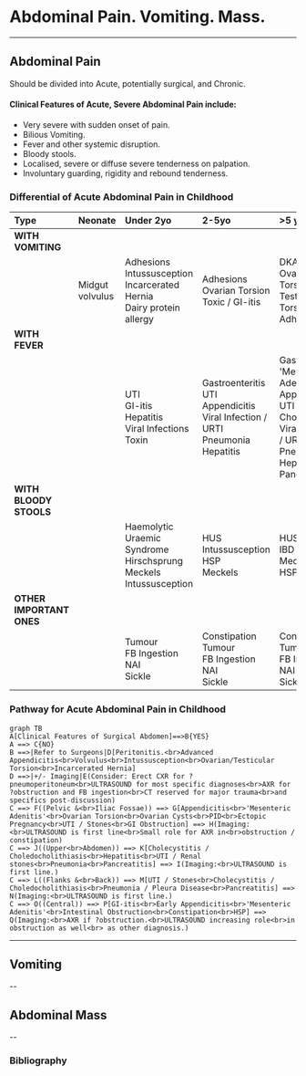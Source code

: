 # Abdominal Pain. Vomiting. Mass. 

--- 

## Abdominal Pain 

Should be divided into Acute, potentially surgical, and Chronic. 

#### Clinical Features of Acute, Severe Abdominal Pain include: 
- Very severe with sudden onset of pain.
- Bilious Vomiting.
- Fever and other systemic disruption.
- Bloody stools.
- Localised, severe or diffuse severe tenderness on palpation.
- Involuntary guarding, rigidity and rebound tenderness.

### Differential of Acute Abdominal Pain in Childhood
| Type | Neonate | Under 2yo | 2-5yo | >5 yo |
|:---|:---|:---|:---|:---|
| **WITH VOMITING** | | | |
| | Midgut volvulus | Adhesions<br>Intussusception<br>Incarcerated Hernia<br>Dairy protein allergy | Adhesions<br>Ovarian Torsion<br>Toxic / GI-itis | DKA<br>Ovarian Torsion<br>Testicular Torsion<br>Adhesions |
| **WITH FEVER** |
| | | UTI<br>GI-itis<br>Hepatitis<br>Viral Infections<br>Toxin | Gastroenteritis<br>UTI<br>Appendicitis<br>Viral Infection / URTI<br>Pneumonia<br>Hepatitis | Gastroenteritis<br>'Mesenteric Adenitis'<br>Appendicitis<br>UTI<br>Cholecystitis<br>Viral Infection / URTI<br>Pneumonia<br>Hepatitis<br>Pancreatitis |  
| **WITH BLOODY STOOLS** | 
| | | Haemolytic Uraemic Syndrome<br>Hirschsprung<br>Meckels<br>Intussusception | HUS<br>Intussusception<br>HSP<br>Meckels | HUS<br>IBD<br>Meckels<br>HSP |
| **OTHER IMPORTANT ONES** | 
| | | Tumour<br>FB Ingestion<br>NAI<br>Sickle | Constipation<br>Tumour<br>FB Ingestion<br>NAI<br>Sickle | Constipation<br>Tumour<br>FB Ingestion<br>NAI<br>Sickle |


### Pathway for Acute Abdominal Pain in Childhood

```mermaid
graph TB 
A[Clinical Features of Surgical Abdomen]==>B{YES}
A ==> C{NO}
B ==>|Refer to Surgeons|D[Peritonitis.<br>Advanced Appendicitis<br>Volvulus<br>Intussusception<br>Ovarian/Testicular Torsion<br>Incarcerated Hernia]
D ==>|+/- Imaging|E(Consider: Erect CXR for ?pneumoperitoneum<br>ULTRASOUND for most specific diagnoses<br>AXR for ?obstruction and FB ingestion<br>CT reserved for major trauma<br>and specifics post-discussion)
C ==> F((Pelvic &<br>Iliac Fossae)) ==> G[Appendicitis<br>'Mesenteric Adenitis'<br>Ovarian Torsion<br>Ovarian Cysts<br>PID<br>Ectopic Pregnancy<br>UTI / Stones<br>GI Obstruction] ==> H(Imaging:<br>ULTRASOUND is first line<br>Small role for AXR in<br>obstruction / constipation)  
C ==> J((Upper<br>Abdomen)) ==> K[Cholecystitis / Choledocholithiasis<br>Hepatitis<br>UTI / Renal stones<br>Pneumonia<br>Pancreatitis] ==> I(Imaging:<br>ULTRASOUND is first line.)
C ==> L((Flanks &<br>Back)) ==> M[UTI / Stones<br>Cholecystitis / Choledocholithiasis<br>Pneumonia / Pleura Disease<br>Pancreatitis] ==> N(Imaging:<br>ULTRASOUND is first line.)
C ==> O((Central)) ==> P[GI-itis<br>Early Appendicitis<br>'Mesenteric Adenitis'<br>Intestinal Obstruction<br>Constipation<br>HSP] ==> Q(Imaging:<br>AXR if ?obstruction.<br>ULTRASOUND increasing role<br>in obstruction as well<br> as other diagnosis.)
```
---

## Vomiting 

-- 

## Abdominal Mass 

-- 

### Bibliography 

[^Sarvis Milla2023]: Sarvis Milla S & Lala S. Problem Solving in Pediatric Imaging. 978-1-4377-2612-1 Elsevier 2023. 
[^Merrow2018]: Merrow C & Hariharan S. Imaging in Pediatrics. 978-0-323-47778-9 Elsevier 2018. 
[^Pomeranz2016]: Pomeranz A, Sabnis S, Busey S, Kliegman R. Pediatric Decision Making Strategies 978-0-323-29854-4.
[^Kliegman2023]: Kliegman R, Toth H, Bordini B, Basel D. Nelson Pediatric Symptom Based Diagnosis. 978-0-323-76174-1 Elsevier 2023 
